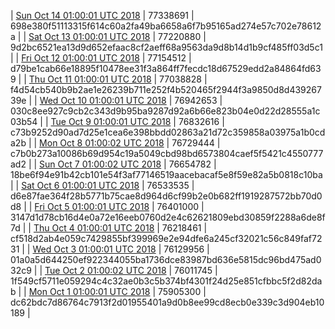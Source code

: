| [Sun Oct 14 01:00:01 UTC 2018](https://transfer.sh/tifcs/trcninja-dbdump-20181014010001.tar.bz2) | 77338691 | 698e380f51113315f614c60a2fa49ba6658a6f7b95165ad274e57c702e78612a | 
| [Sat Oct 13 01:00:01 UTC 2018](https://transfer.sh/b8Mb7/trcninja-dbdump-20181013010001.tar.bz2) | 77220880 | 9d2bc6521ea13d9d652efaac8cf2aeff68a9563da9d8b14d1b9cf485ff03d5c1 | 
| [Fri Oct 12 01:00:01 UTC 2018](https://transfer.sh/CBonj/trcninja-dbdump-20181012010001.tar.bz2) | 77154512 | d79be1cab66e18895f10478ee31f3a864ff7fecdc18d67529edd2a84864fd639 | 
| [Thu Oct 11 01:00:01 UTC 2018]() | 77038828 | f4d54cb540b9b2ae1e26239b711e252f4b520465f2944f3a9850d8d43926739e | 
| [Wed Oct 10 01:00:01 UTC 2018](https://transfer.sh/13l0GG/trcninja-dbdump-20181010010001.tar.bz2) | 76942653 | 030c8ee927c9cb2c343d9b95ba9287d92a6b66e823b04e0d22d28555a1c03b54 | 
| [Tue Oct  9 01:00:01 UTC 2018](https://transfer.sh/b1buD/trcninja-dbdump-20181009010001.tar.bz2) | 76832616 | c73b9252d90ad7d25e1cea6e398bbdd02863a21d72c359858a03975a1b0cda2b | 
| [Mon Oct  8 01:00:02 UTC 2018](https://transfer.sh/uHUk3/trcninja-dbdump-20181008010002.tar.bz2) | 76729444 | c7b0b273a10086b69d954c19a5049cbd98bd6573804caef5f5421c4550777ad2 | 
| [Sun Oct  7 01:00:02 UTC 2018](https://transfer.sh/N1qWL/trcninja-dbdump-20181007010002.tar.bz2) | 76654782 | 18be6f94e91b42cb101e54f3af77146519aacebacaf5e8f59e82a5b0818c10ba | 
| [Sat Oct  6 01:00:01 UTC 2018](https://transfer.sh/prHe3/trcninja-dbdump-20181006010001.tar.bz2) | 76533535 | d6e87fae364f28b5771b75cae8d964d6cf99b2e0b682ff1919287572bb70d0d8 | 
| [Fri Oct  5 01:00:01 UTC 2018](https://transfer.sh/15ZsBz/trcninja-dbdump-20181005010001.tar.bz2) | 76401000 | 3147d1d78cb16d4e0a72e16eeb0760d2e4c62621809ebd30859f2288a6de8f7d | 
| [Thu Oct  4 01:00:01 UTC 2018](https://transfer.sh/V2cBT/trcninja-dbdump-20181004010001.tar.bz2) | 76218461 | cf518d2ab4e059c7429855bf399969e2e94dfe6a245cf32021c56c849faf7231 | 
| [Wed Oct  3 01:00:01 UTC 2018](https://transfer.sh/IEo1D/trcninja-dbdump-20181003010001.tar.bz2) | 76129956 | 01a0a5d644250ef922344055ba1736dce83987bd636e5815dc96bd475ad032c9 | 
| [Tue Oct  2 01:00:02 UTC 2018](https://transfer.sh/qOhiA/trcninja-dbdump-20181002010001.tar.bz2) | 76011745 | 1f549cf5711e059294c4c32ae0b3c5b374bf4301f24d25e851cfbbc5f2d82dab | 
| [Mon Oct  1 01:00:01 UTC 2018](https://transfer.sh/16kVsh/trcninja-dbdump-20181001010001.tar.bz2) | 75905300 | dc62bdc7d86764c7913f2d01955401a9d0b8ee99cd8ecb0e339c3d904eb10189 | 
